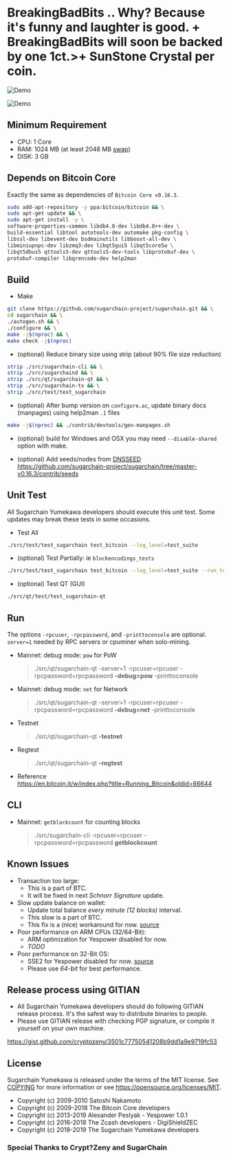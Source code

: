 BreakingBadBits .. Why? Because it's funny and laughter is good. + BreakingBadBits will soon be backed by one 1ct.>+ SunStone Crystal per coin.
===================
![Demo](https://media.giphy.com/media/QT9SVRVexMgOk/giphy.gif)



![Demo](https://media.giphy.com/media/fzFpGnugckAlW/giphy.gif)




Minimum Requirement
-------------------
- CPU: 1 Core
- RAM: 1024 MB (at least 2048 MB [swap](https://github.com/sugarchain-project/doc/blob/master/swap.md))
- DISK: 3 GB


Depends on Bitcoin Core
-----------------------
Exactly the same as dependencies of `Bitcoin Core v0.16.3`.

```bash
sudo add-apt-repository -y ppa:bitcoin/bitcoin && \
sudo apt-get update && \
sudo apt-get install -y \
software-properties-common libdb4.8-dev libdb4.8++-dev \
build-essential libtool autotools-dev automake pkg-config \
libssl-dev libevent-dev bsdmainutils libboost-all-dev \
libminiupnpc-dev libzmq3-dev libqt5gui5 libqt5core5a \
libqt5dbus5 qttools5-dev qttools5-dev-tools libprotobuf-dev \
protobuf-compiler libqrencode-dev help2man
```


Build
-----
- Make

```bash
git clone https://github.com/sugarchain-project/sugarchain.git && \
cd sugarchain && \
./autogen.sh && \
./configure && \
make -j$(nproc) && \
make check -j$(nproc)
```

- (optional) Reduce binary size using strip (about 90% file size reduction)

```bash
strip ./src/sugarchain-cli && \
strip ./src/sugarchaind && \
strip ./src/qt/sugarchain-qt && \
strip ./src/sugarchain-tx && \
strip ./src/test/test_sugarchain
```

- (optional) After bump version on `configure.ac`, update binary docs (manpages) using help2man `.1` files

```bash
make -j$(nproc) && ./contrib/devtools/gen-manpages.sh
```

- (optional) build for Windows and OSX you may need `--disable-shared` option with make.

- (optional) Add seeds/nodes from [DNSSEED](https://github.com/sugarchain-project/sugarchain-seeder)  
  https://github.com/sugarchain-project/sugarchain/tree/master-v0.16.3/contrib/seeds


Unit Test
---------
All Sugarchain Yumekawa developers should execute this unit test. Some updates may break these tests in some occasions.

- Test All
```bash
./src/test/test_sugarchain test_bitcoin --log_level=test_suite
```
 
- (optional) Test Partially: ie `blockencodings_tests`
```bash
./src/test/test_sugarchain test_bitcoin --log_level=test_suite --run_test=blockencodings_tests
```
 
- (optional) Test QT (GUI)
```bash
./src/qt/test/test_sugarchain-qt
```


Run
---
The options `-rpcuser`, `-rpcpassword`, and `-printtoconsole` are optional. `server=1` needed by RPC servers or cpuminer when solo-mining.

- Mainnet: debug mode: `pow` for PoW
  > ./src/qt/sugarchain-qt -server=1 -rpcuser=rpcuser -rpcpassword=rpcpassword **-debug=pow** -printtoconsole

- Mainnet: debug mode: `net` for Network
  > ./src/qt/sugarchain-qt -server=1 -rpcuser=rpcuser -rpcpassword=rpcpassword **-debug=net** -printtoconsole

- Testnet
  > ./src/qt/sugarchain-qt **-testnet**

- Regtest
  > ./src/qt/sugarchain-qt **-regtest**

- Reference  
  https://en.bitcoin.it/w/index.php?title=Running_Bitcoin&oldid=66644


CLI
---
- Mainnet: `getblockcount` for counting blocks
  > ./src/sugarchain-cli -rpcuser=rpcuser -rpcpassword=rpcpassword **getblockcount**


Known Issues
------------
- Transaction too large:
  * This is a part of BTC.
  * It will be fixed in next *Schnorr Signature* update.
- Slow update balance on wallet:
  * Update total balance *every minute (12 blocks)* interval.
  * This slow is a part of BTC.
  * This fix is a (nice) workaround for now. [source](https://github.com/sugarchain-project/sugarchain/commit/72436c90b29844cf507895df053103f9b6840776#diff-2e3836af182cfb375329c3463ffd91f8)
- Poor performance on ARM CPUs (32/64-Bit):
  * ARM optimization for Yespower disabled for now.
  * *TODO*
- Poor performance on 32-Bit OS:
  * SSE2 for Yespower disabled for now. [source](https://github.com/sugarchain-project/sugarchain/blob/d977987a83aba115d50a9130f0d7914330d1bc75/src/crypto/yespower-1.0.1/yespower-opt.c#L59)
  * Please use *64-bit* for best performance.


Release process using GITIAN
----------------------------
- All Sugarchain Yumekawa developers should do following GITIAN release process. It's the safest way to distribute binaries to people.
- Please use GITIAN release with checking PGP signature, or compile it yourself on your own machine.

https://gist.github.com/cryptozeny/3501c77750541208b9dd1a9e9719fc53

License
-------
Sugarchain Yumekawa is released under the terms of the MIT license. See [COPYING](COPYING) for more
information or see https://opensource.org/licenses/MIT.
- Copyright (c) 2009-2010 Satoshi Nakamoto
- Copyright (c) 2009-2018 The Bitcoin Core developers
- Copyright (c) 2013-2019 Alexander Peslyak - Yespower 1.0.1
- Copyright (c) 2016-2018 The Zcash developers - DigiShieldZEC
- Copyright (c) 2018-2019 The Sugarchain Yumekawa developers

### Special Thanks to Crypt?Zeny and SugarChain 
